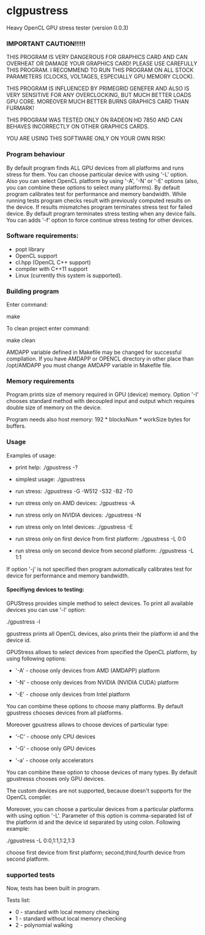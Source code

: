clgpustress
===========

Heavy OpenCL GPU stress tester (version 0.0.3)

### IMPORTANT CAUTION!!!!!

THIS PROGRAM IS VERY DANGEROUS FOR GRAPHICS CARD AND CAN OVERHEAT OR DAMAGE YOUR GRAPHICS CARD! PLEASE USE CAREFULLY
THIS PROGRAM. I RECOMMEND TO RUN THIS PROGRAM ON ALL STOCK PARAMETERS (CLOCKS, VOLTAGES, ESPECIALLY GPU MEMORY CLOCK).

THIS PROGRAM IS INFLUENCED BY PRIMEGRID GENEFER AND ALSO IS VERY SENSITIVE FOR ANY OVERCLOCKING,
BUT MUCH BETTER LOADS GPU CORE. MOREOVER MUCH BETTER BURNS GRAPHICS CARD THAN FURMARK!

THIS PROGRAM WAS TESTED ONLY ON RADEON HD 7850 AND CAN BEHAVES INCORRECTLY ON OTHER GRAPHICS CARDS.

YOU ARE USING THIS SOFTWARE ONLY ON YOUR OWN RISK!

### Program behaviour

By default program finds ALL GPU devices from all platforms and runs stress for them.
You can choose particular device with using '-L' option. Also you can select OpenCL platform
by using '-A', '-N' or '-E' options (also, you can combine these options to select many platforms).
By default program calibrates test for performance and memory
bandwidth. While running tests program checks result with previously computed results on the device.
If results mismatches program terminates stress test for failed device.
By default program terminates stress testing when any device fails. You can adds '-f' option
to force continue stress testing for other devices.

### Software requirements:

- popt library
- OpenCL support
- cl.hpp (OpenCL C++ support)
- compiler with C++11 support
- Linux (currently this system is supported).

### Building program

Enter command:

make

To clean project enter command:

make clean

AMDAPP variable defined in Makefile may be changed for successful compilation. If you have AMDAPP or OPENCL directory
in other place than /opt/AMDAPP you must change AMDAPP variable in Makefile file.

### Memory requirements

Program prints size of memory required in GPU (device) memory.
Option '-I' chooses standard method with decoupled input and output which requires
double size of memory on the device.

Program needs also host memory: 192 * blocksNum * workSize bytes for buffers.

### Usage

Examples of usage:

- print help: ./gpustress -?

- simplest usage: ./gpustress

- run stress: ./gpustress -G -W512 -S32 -B2 -T0

- run stress only on AMD devices: ./gpustress -A

- run stress only on NVIDIA devices: ./gpustress -N

- run stress only on Intel devices: ./gpustress -E

- run stress only on first device from first platform: ./gpustress -L 0:0

- run stress only on second device from second platform: ./gpustress -L 1:1

If option '-j' is not specified then program automatically calibrates test for device for performance and memory bandwidth.

#### Specifiyng devices to testing:

GPUStress provides simple method to select devices. To print all available devices you can
use '-l' option:

./gpustress -l

gpustress prints all OpenCL devices, also prints their the platform id and the device id.

GPUStress allows to select devices from specified the OpenCL platform, by using following options:

- '-A' - choose only devices from AMD (AMDAPP) platform

- '-N' - choose only devices from NVIDIA (NVIDIA CUDA) platform

- '-E' - choose only devices from Intel platform

You can combime these options to choose many platforms.
By default gpustress chooses devices from all  platforms.

Moreover gpustress allows to choose devices of particular type:

- '-C' - choose only CPU devices

- '-G' - choose only GPU devices

- '-a' - choose only accelerators

You can combine these option to choose devices of many types.
By default gpustresss chooses only GPU devices.

The custom devices are not supported, because doesn't supports for the OpenCL compiler.

Moreover, you can choose a particular devices from a particular platforms with using option '-L'.
Parameter of this option is comma-separated list of the platform id and the device id
separated by using colon. Following example:

./gpustress -L 0:0,1:1,1:2,1:3

choose first device from first platform; second,third,fourth device from second platform.

### supported tests

Now, tests has been built in program.

Tests list:

- 0 - standard with local memory checking
- 1 - standard without local memory checking
- 2 - polynomial walking
